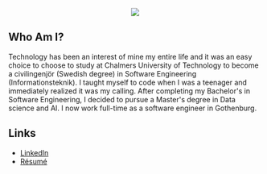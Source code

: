 <p align="center">
  <img src="https://capsule-render.vercel.app/api?type=waving&color=0:5500ff,100:006aff&height=256&section=header&text=David%20Hall&desc=Software%20Engineer%20with%20M.Sc.%20Data%20science%20and%20AI,%20B.Sc.%20Software%20Engineering&animation=fadeIn&fontAlignY=40&fontColor=ffffff"/>
</p>

## Who Am I?
Technology has been an interest of mine my entire life and it was an easy choice to choose to study at Chalmers University of Technology to become a civilingenjör (Swedish degree) in Software Engineering (Informationsteknik). I taught myself to code when I was a teenager and immediately realized it was my calling. After completing my Bachelor's in Software Engineering, I decided to pursue a Master's degree in Data science and AI. I now work full-time as a software engineer in Gothenburg.

## Links
* [LinkedIn](https://www.linkedin.com/in/david-hall-51014413b/)
* [Résumé](https://david98hall.github.io/cv/)
